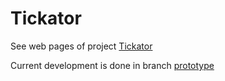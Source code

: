# Tickator

See web pages of project [Tickator](http://www.tickator.org)

Current development is done in branch [prototype](https://github.com/jkubos/tickator/tree/prototype)
